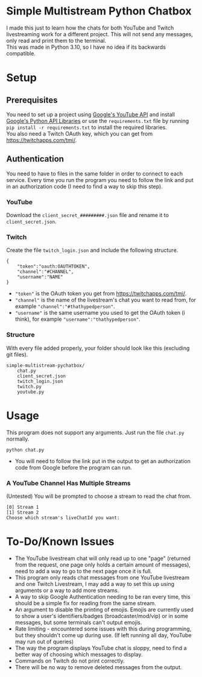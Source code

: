 # Simple Multistream Python Chatbox

I made this just to learn how the chats for both YouTube and Twitch livestreaming work for a different project. This will not send any messages, only read and print them to the terminal.<br>
This was made in Python 3.10, so I have no idea if its backwards compatible.

# Setup
## Prerequisites
You need to set up a project using [Google's YouTube API](https://developers.google.com/youtube/v3/quickstart/python) and install [Google's Python API Libraries](https://developers.google.com/youtube/v3/quickstart/python#prerequisites) or use the `requirements.txt` file by running `pip install -r requirements.txt` to install the required libraries.<br>
You also need a Twitch OAuth key, which you can get from https://twitchapps.com/tmi/.

## Authentication
You need to have to files in the same folder in order to connect to each service. Every time you run the program you need to follow the link and put in an authorization code (I need to find a way to skip this step).
### **YouTube**
Download the `client_secret_#########.json` file and rename it to `client_secret.json`.
### **Twitch**
Create the file `twitch_login.json` and include the following structure.
```
{
    "token":"oauth:OAUTHTOKEN",
    "channel":"#CHANNEL",
    "username":"NAME"
}
```
* `"token"` is the OAuth token you get from https://twitchapps.com/tmi/.
* `"channel"` is the name of the livestream's chat you want to read from, for example `"channel":"#thathypedperson"`.
* `"username"` is the same username you used to get the OAuth token (i think), for example `"username":"thathypedperson"`.
### **Structure**
With every file added properly, your folder should look like this (excluding git files).
```
simple-multistream-pychatbox/
    chat.py
    client_secret.json
    twitch_login.json
    twitch.py
    youtube.py
```

# Usage
This program does not support any arguments. Just run the file `chat.py` normally.
```
python chat.py
```
* You will need to follow the link put in the output to get an authorization code from Google before the program can run.
### **A YouTube Channel Has Multiple Streams**
(Untested) You will be prompted to choose a stream to read the chat from.
```
[0] Stream 1
[1] Stream 2
Choose which stream's liveChatId you want: 
```
# To-Do/Known Issues
* The YouTube livestream chat will only read up to one "page" (returned from the request, one page only holds a certain amount of messages), need to add a way to go to the next page once it is full.
* This program only reads chat messages from one YouTube livestream and one Twitch Livestream, I may add a way to set this up using arguments or a way to add more streams.
* A way to skip Google Authentication needing to be ran every time, this should be a simple fix for reading from the same stream.
* An argument to disable the printing of emojis. Emojis are currently used to show a user's identifiers/badges (broadcaster/mod/vip) or in some messages, but some terminals can't output emojis.
* Rate limiting - encountered some issues with this during programming, but they shouldn't come up during use. (If left running all day, YouTube may run out of queries)
* The way the program displays YouTube chat is sloppy, need to find a better way of choosing which messages to display.
* Commands on Twitch do not print correctly.
* There will be no way to remove deleted messages from the output.